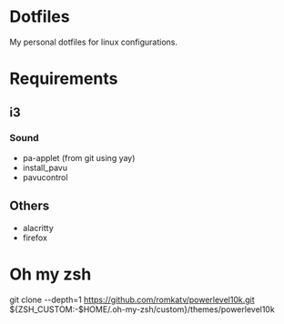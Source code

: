 # Dotfiles
My personal dotfiles for linux configurations.

# Requirements
## i3
### Sound
* pa-applet (from git using yay)
* install_pavu
* pavucontrol

## Others
* alacritty
* firefox

# Oh my zsh
git clone --depth=1 https://github.com/romkatv/powerlevel10k.git ${ZSH_CUSTOM:-$HOME/.oh-my-zsh/custom}/themes/powerlevel10k
